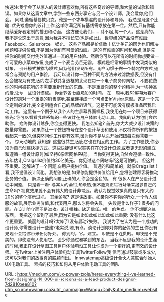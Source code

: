 快速注:我学会了从惊人的设计师喜欢你,所有这些奇妙的导师,和大量的试验和错误。如果你从这篇文章中,学到一些东西分享它与另一个设计师。我会爱你,他们会。 
 同时,遵循基督教贝克。他是一个才华横溢的设计师和导师。 
 我总是用这个比喻: 
 优先考虑你的设计工作,这样你满足所有基线需求放在第一位。然后,只有你能继续爱好者定制的插图和动画。 
 这方便让我们…… 
 对不起,每一个人。这是真的。我不是说这出于恶意,因为我并不擅长它(也是如此)。 
 世界级的产品没有动画: 
 Facebook。Salesforce。媒介。 
 这些产品都是价值数十亿计美元的因为他们解决问题和提供价值,不是因为他们有可爱的动画。 
 是的,有动画的时间和地点,但是先把你的时间交付例外值通过一流的用户体验。然后你可以花所有的时间你想要做一个可爱的小菜单按钮,变成了一个麦当劳巨无霸。 
 模式是经常的事情中发现类似的对象。 
 设计模式被称为模式,因为他们发现所有。用户习惯于做一个特定的方式,通常会与预期的用户体验。 
 我可以设计你一百种不同的方法来过滤数据表,但没有什么会被视为有效,因为左手铁路复选框的发现在每一个电子商务的网站。 
 不要花费你的时间被花哨的不需要重新开发的东西。 
 不是重塑你的整个的精神,为一切神圣的爱,让你一些设计模板。 
 你会节省七度规船的时间。 
 在一周半,我52屏幕为客户设计短跑对一个重要的销售演示,甚至连接成一个可点击InVision原型。这是一个完全定制的设计,完全定制适合自己的品牌的语气。这是不可能没有模板准备帮我启动工作。 
 这里有一个例子从我个人的主屏幕界面样板,我使用在每一个项目来获得领先: 
 你可以看看我建系统的一些设计在用户体验电动工具。我真的认为他们会帮助你。 
 始终你设计越多,你会变得更快。 
 我怎么知道? 
 首先,你大大减少设计决策的数量你需要。 
 如果你让一个按钮符号在整个设计草图和使用,不仅将你所有的按钮看起来一致的,但突然间你工作更有效率,因为你不是从头开始按钮每次你需要一个。 
 惊天动地的,我知道! 
 这些很共生,因此它也在相反的工作。 
 为了工作更快,你必须为自己创建快捷方式。这些快捷键可以实实在在的设计资源,或者更无形的建立和遵循一组设计原则(如坚持8像素网格系统)。 
 当你变得更快,自然会遵循一致性。 
 去年估计,Craigslist价值约30亿美元。 
 你见过这个网站吗?这是可怕的。 
 但这并不重要。这解决了一个问题,向用户提供价值。 
 普通的和简单的。就像Craigslist ! 
 看,我不提倡设计简化。我想说的是,如果你能提供价值给用户,您将创建顾客将推动业务的价值。 
 解决正确的问题,正确的人,你会是金色的。 
 有 
 很多人在产品设计过程中问题。 
 只是看一看: 
 与某人约会过,超级热,但不能真正进行对话来拯救自己的生命吗? 
 视觉效果就不会有伟大的设计非常远。我认为视觉效果真的是只有大约20%的整个演示过程。 
 其余的呢? 
 这是讲故事。如果你不钩你的听众,一个令人信服的故事,展示业务价值,和代表用户,那么你将会失败。 
 失败是什么样子? 
 很多的问题。在设计防守而不是进攻。设计牺牲。缺乏信任。唯一的焦虑。 
 你不想要这些东西。 
 我把这个留到了最后,因为它是如此如此如此如此如此重要: 
 没有什么比这个更重要。 
 美丽的设计吗?太棒了!没有启动?失败。 
 我说为了被认为是一个成功的设计师,你需要设计一些建?老实说,嗯,有点。谈论计划你对你的配偶的生日,你没有兑现不会给你带来任何好处。 
 得到的。它。建立。 
 即使是不连贯的。即使是不完美的。即使没有人使用它。 
 至少你通过和学到的东西。 
 当我不反思我的设计生涯的时候,我正在设计草图工具用户体验电动工具让你成为一个更好的,更有效的设计师。 
 在Twitter上关注用户体验电动工具TwitterFollow我 
 信号通过鼓掌或多或少,您可以对我们的故事真的脱颖而出。 
 Innovatemap高级设计合伙人兼联合创始人UX电动工具。 
 素描的技巧和如何从用户体验电动工具的团队 
  
   
  URL : https://medium.com/ux-power-tools/heres-everything-i-ve-learned-from-designing-10-000-ui-screens-as-a-lead-product-designer-7d2810bee810?utm_source=wanqu.co&utm_campaign=Wanqu+Daily&utm_medium=website